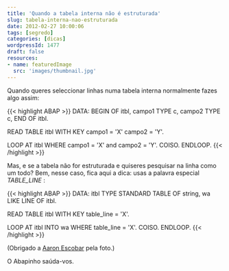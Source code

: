 ```yaml
---
title: 'Quando a tabela interna não é estruturada'
slug: tabela-interna-nao-estruturada
date: 2012-02-27 10:00:06
tags: [segredo]
categories: [dicas]
wordpressId: 1477
draft: false
resources:
- name: featuredImage
  src: 'images/thumbnail.jpg'
---
```

Quando queres seleccionar linhas numa tabela interna normalmente fazes algo assim:


{{< highlight ABAP >}}
DATA: BEGIN OF itbl,
            campo1 TYPE c,
            campo2 TYPE c,
          END OF itbl.

READ TABLE itbl WITH KEY campo1 = 'X' campo2 = 'Y'.

LOOP AT itbl WHERE campo1 = 'X' and campo2 = 'Y'.
  COISO.
ENDLOOP.
{{< /highlight >}}

Mas, e se a tabela não for estruturada e quiseres pesquisar na linha como um todo? Bem, nesse caso, fica aqui a dica: usas a palavra especial _TABLE_LINE_ :


{{< highlight ABAP >}}
DATA: itbl TYPE STANDARD TABLE OF string,
            wa LIKE LINE OF itbl.

READ TABLE itbl WITH KEY table_line = 'X'.

LOOP AT itbl INTO wa WHERE table_line = 'X'.
  COISO.
ENDLOOP.
{{< /highlight >}}

(Obrigado a [Aaron Escobar][1] pela foto.)

O Abapinho saúda-vos.

   [1]: http://www.flickr.com/photos/aaronescobar/2179228774/
